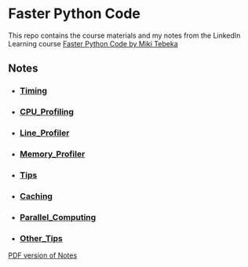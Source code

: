 # Faster Python Code

This repo contains the course materials and my notes from the LinkedIn Learning course [Faster
Python Code by Miki Tebeka](https://www.linkedin.com/learning/faster-python-code)

## Notes

- ### [Timing](notes/1_Timing.md)
- ### [CPU_Profiling](notes/2_CPU_Profiling.md)
- ### [Line_Profiler](notes/3_Line_Profiler.md)
- ### [Memory_Profiler](notes/4_Memory_Profiler.md)
- ### [Tips](notes/5_Tips.md)
- ### [Caching](notes/6_Caching.md)
- ### [Parallel_Computing](notes/7_Parallel_Computing.md)
- ### [Other_Tips](notes/8_Other_Tips.md)

[PDF version of Notes](notes/notes.pdf)
